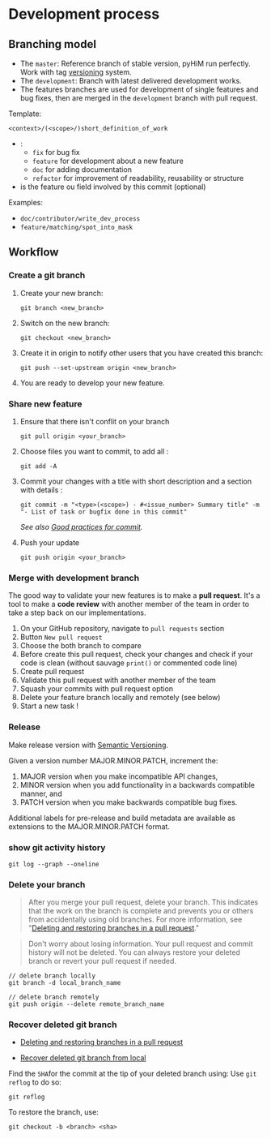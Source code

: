 # Development process

## Branching model

* The `master`: Reference branch of stable version, pyHiM run perfectly. Work with tag [versioning](https://semver.org/) system.
* The `development`: Branch with latest delivered development works.
* The features branches are used for development of single features and bug fixes, then are merged in the `development` branch with pull request.

Template:

```<context>/(<scope>/)short_definition_of_work```

- **<context>**:
    - `fix` for bug fix
    - `feature` for development about a new feature
    - `doc` for adding documentation
    - `refactor` for improvement of readability, reusability or structure
- **<scope>** is the feature ou field involved by this commit (optional)

Examples:
- ```doc/contributor/write_dev_process```
- ```feature/matching/spot_into_mask```

## Workflow

### Create a git branch

1. Create your new branch:
    ```shell
    git branch <new_branch>
    ```

2. Switch on the new branch:
    ```shell
    git checkout <new_branch>
    ```
    
3. Create it in origin to notify other users that you have created this branch:
    ```shell
    git push --set-upstream origin <new_branch>
    ```

4. You are ready to develop your new feature.

### Share new feature

1. Ensure that there isn't conflit on your branch
    ```shell
    git pull origin <your_branch>
    ```
    
2. Choose files you want to commit, to add all :

    ```shell
    git add -A
    ```

3. Commit your changes with a title with short description and a section with details :
    ```shell
    git commit -m "<type>(<scope>) - #<issue_number> Summary title" -m "- List of task or bugfix done in this commit"
    ```
    *See also [Good practices for commit](good_commit.md).*

4. Push your update
    ```shell
    git push origin <your_branch>
    ```

### Merge with development branch

The good way to validate your new features is to make a **pull request**. It's a tool to make a **code review** with another member of the team in order to take a step back on our implementations.

1. On your GitHub repository, navigate to `pull requests` section
2. Button `New pull request`
3. Choose the both branch to compare
4. Before create this pull request, check your changes and check if your code is clean (without sauvage `print()` or commented code line)
5. Create pull request
6. Validate this pull request with another member of the team
7. Squash your commits with pull request option
8. Delete your feature branch locally and remotely (see below)
9. Start a new task !

### Release

Make release version with [Semantic Versioning](https://semver.org/).

Given a version number MAJOR.MINOR.PATCH, increment the:

1. MAJOR version when you make incompatible API changes,
2. MINOR version when you add functionality in a backwards compatible manner, and
3. PATCH version when you make backwards compatible bug fixes.

Additional labels for pre-release and build metadata are available as extensions to the MAJOR.MINOR.PATCH format.

### show git activity history

```shell
git log --graph --oneline
```

### Delete your branch

> After you merge your pull request, delete your branch. This indicates that the work on the branch is complete and prevents you or others from accidentally using old branches. For more information, see "[Deleting and restoring branches in a pull request](https://docs.github.com/en/github/administering-a-repository/deleting-and-restoring-branches-in-a-pull-request)."

> Don't worry about losing information. Your pull request and commit  history will not be deleted. You can always restore your deleted branch  or revert your pull request if needed.

```shell
// delete branch locally
git branch -d local_branch_name

// delete branch remotely
git push origin --delete remote_branch_name
```

### Recover deleted git branch

- [Deleting and restoring branches in a pull request](https://docs.github.com/en/repositories/configuring-branches-and-merges-in-your-repository/managing-branches-in-your-repository/deleting-and-restoring-branches-in-a-pull-request)

-  [Recover deleted git branch from local](https://imran-ahmad.medium.com/how-to-recover-restore-deleted-git-branch-5a068c07bed2)

Find the `SHA`for the commit at the tip of your deleted branch using: Use `git reflog` to do so:

```shell
git reflog
```

To restore the branch, use:

```shell
git checkout -b <branch> <sha>
```
